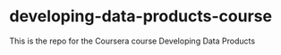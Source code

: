 # developing-data-products-course
This is the repo for the Coursera course Developing Data Products
